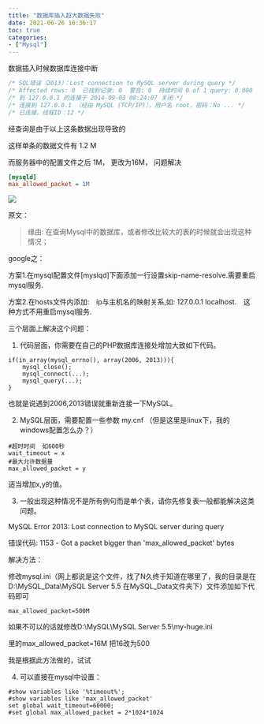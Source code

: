 ```yaml
---
title: "数据库插入超大数据失败"
date: 2021-06-26 10:36:17
toc: true
categories:
- ["Mysql"]
---
```


数据插入时候数据库连接中断




```sql
/* SQL错误（2013）：Lost connection to MySQL server during query */
/* Affected rows: 0  已找到记录: 0  警告: 0  持续时间 0 of 1 query: 0.000 sec. */
/* 到 127.0.0.1 的连接于 2014-09-03 08:24:07 关闭 */
/* 连接到 127.0.0.1 （经由 MySQL (TCP/IP)），用户名 root，密码：No ... */
/* 已连接。线程ID：12 */
```

经查询是由于以上这条数据出现导致的


这样单条的数据文件有 1.2 M


而服务器中的配置文件之后 1M， 更改为16M， 问题解决

```ini
[mysqld]
max_allowed_packet = 1M
```

![](https://file.wulicode.com/yuque/202208/04/23/3954UgwUznco.jpeg)

原文：

> 缘由: 在查询Mysql中的数据库，或者修改比较大的表的时候就会出现这种情况；


google之：


方案1.在mysql配置文件[myslqd]下面添加一行设置skip-name-resolve.需要重启mysql服务.


方案2.在hosts文件内添加:　ip与主机名的映射关系,如: 127.0.0.1      localhost.　这种方式不用重启mysql服务.


三个层面上解决这个问题：

1. 代码层面，你需要在自己的PHP数据库连接处增加大致如下代码。

```
if(in_array(mysql_errno(), array(2006, 2013))){
    mysql_close();
    mysql_connect(...);
    mysql_query(...);
}
```

也就是说遇到2006,2013错误就重新连接一下MySQL。


2) MySQL层面，需要配置一些参数 my.cnf （但是这里是linux下，我的windows配置怎么办？）

```
#超时时间  如600秒
wait_timeout = x  
#最大允许数据量
max_allowed_packet = y
```

适当增加x,y的值。


3) 一般出现这种情况不是所有例句而是单个表，请你先修复表一般都能解决这类问题。


MySQL Error 2013: Lost connection to MySQL server during query


错误代码: 1153 - Got a packet bigger than 'max_allowed_packet' bytes


解决方法：


修改mysql.ini（网上都说是这个文件，找了N久终于知道在哪里了，我的目录是在 D:\MySQL_Data\MySQL Server 5.5 在MySQL_Data文件夹下）文件添加如下代码即可

```
max_allowed_packet=500M
```

如果不可以的话就修改D:\MySQL\MySQL Server 5.5\my-huge.ini


里的max_allowed_packet=16M 把16改为500


我是根据此方法做的，试试


4) 可以直接在mysql中设置：

```
#show variables like '%timeout%';
#show variables like 'max_allowed_packet'
set global wait_timeout=60000;
#set global max_allowed_packet = 2*1024*1024
```

